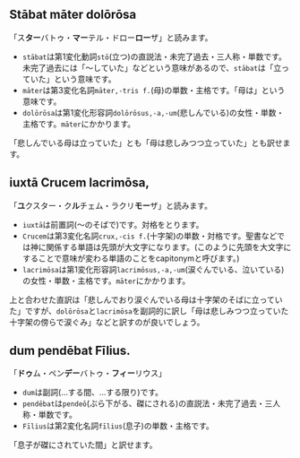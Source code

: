 ## Stābat māter dolōrōsa
「ス**ター**バトゥ・**マー**テル・ドロー**ロー**ザ」と読みます。

- `stābat`は第1変化動詞`stō`(立つ)の直説法・未完了過去・三人称・単数です。未完了過去には「〜していた」などという意味があるので、`stābat`は「立っていた」という意味です。
- `māter`は第3変化名詞`māter,-tris f.`(母)の単数・主格です。「母は」という意味です。
- `dolōrōsa`は第1変化形容詞`dolōrōsus,-a,-um`(悲しんでいる)の女性・単数・主格です。`māter`にかかります。

「悲しんでいる母は立っていた」とも「母は悲しみつつ立っていた」とも訳せます。

## iuxtā Crucem lacrimōsa,
「**ユ**クスター・ク**ル**チェム・ラクリ**モー**ザ」と読みます。

- `iuxtā`は前置詞(〜のそばで)です。対格をとります。
- `Crucem`は第3変化名詞`crux,-cis f.`(十字架)の単数・対格です。聖書などでは神に関係する単語は先頭が大文字になります。(このように先頭を大文字にすることで意味が変わる単語のことをcapitonymと呼びます。)
- `lacrimōsa`は第1変化形容詞`lacrimōsus,-a,-um`(涙ぐんでいる、泣いている)の女性・単数・主格です。`māter`にかかります。

上と合わせた直訳は「悲しんでおり涙ぐんでいる母は十字架のそばに立っていた」ですが、`dolōrōsa`と`lacrimōsa`を副詞的に訳し「母は悲しみつつ立っていた 十字架の傍らで涙ぐみ」などと訳すのが良いでしょう。

## dum pendēbat Fīlius.
「**ドゥ**ム・ペン**デー**バトゥ・**フィー**リウス」

- `dum`は副詞(…する間、…する限り)です。
- `pendēbat`は`pendeō`(ぶら下がる、磔にされる)の直説法・未完了過去・三人称・単数です。
- `Fīlius`は第2変化名詞`fīlius`(息子)の単数・主格です。

「息子が磔にされていた間」と訳せます。
